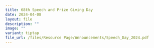 ```yaml
---
title: 68th Speech and Prize Giving Day
date: 2024-04-08
layout: file
description: ""
image: ""
variant: tiptap
file_url: /files/Resource Page/Announcements/Speech_Day_2024.pdf
---
```

